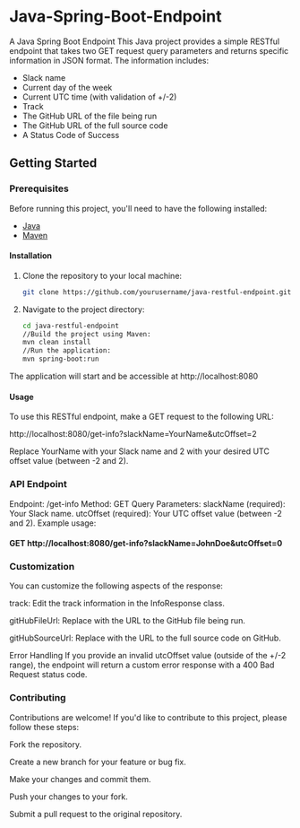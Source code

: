 # Java-Spring-Boot-Endpoint
A Java Spring Boot Endpoint
This Java project provides a simple RESTful endpoint that takes two GET request query parameters and returns specific information in JSON format. The information includes:

- Slack name
- Current day of the week
- Current UTC time (with validation of +/-2)
- Track
- The GitHub URL of the file being run
- The GitHub URL of the full source code
- A Status Code of Success


## Getting Started

### Prerequisites

Before running this project, you'll need to have the following installed:

- [Java](https://www.java.com/)
- [Maven](https://maven.apache.org/)

#### Installation

1. Clone the repository to your local machine:
   
   ```bash
   git clone https://github.com/yourusername/java-restful-endpoint.git

2. Navigate to the project directory:
   
   ```bash
   cd java-restful-endpoint
   //Build the project using Maven:
   mvn clean install
   //Run the application:
   mvn spring-boot:run

The application will start and be accessible at http://localhost:8080

#### Usage

To use this RESTful endpoint, make a GET request to the following URL:

 http://localhost:8080/get-info?slackName=YourName&utcOffset=2

Replace YourName with your Slack name and 2 with your desired UTC offset value (between -2 and 2).

### API Endpoint

Endpoint: /get-info
Method: GET
Query Parameters:
slackName (required): Your Slack name.
utcOffset (required): Your UTC offset value (between -2 and 2).
Example usage:
#### GET http://localhost:8080/get-info?slackName=JohnDoe&utcOffset=0

### Customization
You can customize the following aspects of the response:

track: Edit the track information in the InfoResponse class.

gitHubFileUrl: Replace with the URL to the GitHub file being run.

gitHubSourceUrl: Replace with the URL to the full source code on GitHub.

Error Handling
If you provide an invalid utcOffset value (outside of the +/-2 range), the endpoint will return a custom error response with a 400 Bad Request status code.

### Contributing
Contributions are welcome! If you'd like to contribute to this project, please follow these steps:

Fork the repository.

Create a new branch for your feature or bug fix.

Make your changes and commit them.

Push your changes to your fork.

Submit a pull request to the original repository.
